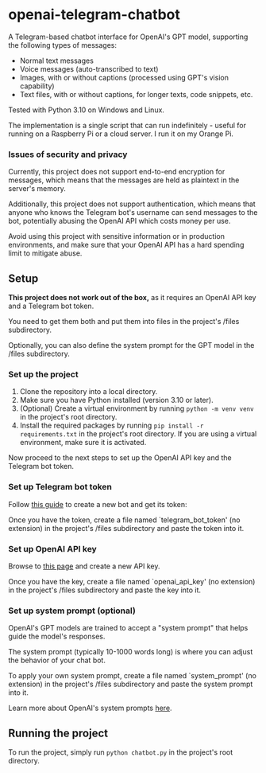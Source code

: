 # openai-telegram-chatbot
A Telegram-based chatbot interface for OpenAI's GPT model, supporting the following types of messages:
- Normal text messages
- Voice messages (auto-transcribed to text)
- Images, with or without captions (processed using GPT's vision capability)
- Text files, with or without captions, for longer texts, code snippets, etc.

Tested with Python 3.10 on Windows and Linux.

The implementation is a single script that can run indefinitely - useful for running on a Raspberry Pi or a cloud server. I run it on my Orange Pi.

### Issues of security and privacy
Currently, this project does not support end-to-end encryption for messages, which means that the messages are held as plaintext in the server's memory.

Additionally, this project does not support authentication, which means that anyone who knows the Telegram bot's username can send messages to the bot, potentially abusing the OpenAI API which costs money per use.

Avoid using this project with sensitive information or in production environments, and make sure that your OpenAI API has a hard spending limit to mitigate abuse.


## Setup
**This project does not work out of the box,** as it requires an OpenAI API key and a Telegram bot token.

You need to get them both and put them into files in the project's /files subdirectory.

Optionally, you can also define the system prompt for the GPT model in the /files subdirectory.

### Set up the project
1. Clone the repository into a local directory.
2. Make sure you have Python installed (version 3.10 or later).
3. (Optional) Create a virtual environment by running `python -m venv venv` in the project's root directory.
4. Install the required packages by running `pip install -r requirements.txt` in the project's root directory. If you are using a virtual environment, make sure it is activated.

Now proceed to the next steps to set up the OpenAI API key and the Telegram bot token.

### Set up Telegram bot token
Follow [this guide](https://core.telegram.org/bots/features#botfather) to create a new bot and get its token: 

Once you have the token, create a file named `telegram_bot_token' (no extension) in the project's /files subdirectory and paste the token into it.

### Set up OpenAI API key
Browse to [this page](https://platform.openai.com/api-keys) and create a new API key.

Once you have the key, create a file named `openai_api_key' (no extension) in the project's /files subdirectory and paste the key into it.

### Set up system prompt (optional)
OpenAI's GPT models are trained to accept a "system prompt" that helps guide the model's responses.

The system prompt (typically 10-1000 words long) is where you can adjust the behavior of your chat bot.

To apply your own system prompt, create a file named `system_prompt' (no extension) in the project's /files subdirectory and paste the system prompt into it.

Learn more about OpenAI's system prompts [here](https://platform.openai.com/docs/guides/prompt-engineering/six-strategies-for-getting-better-results).

## Running the project
To run the project, simply run `python chatbot.py` in the project's root directory.